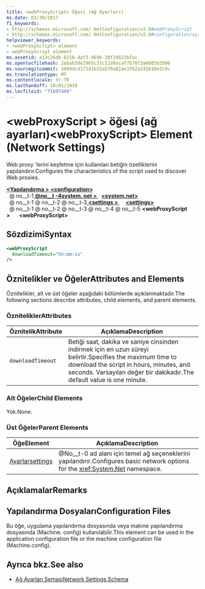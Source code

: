 ```yaml
---
title: <webProxyScript> Öğesi (Ağ Ayarları)
ms.date: 03/30/2017
f1_keywords:
- http://schemas.microsoft.com/.NetConfiguration/v2.0#webProxyScript
- http://schemas.microsoft.com/.NetConfiguration/v2.0#configuration/system.net/settings/webProxyScript
helpviewer_keywords:
- <webProxyScript> element
- webProxyScript element
ms.assetid: a13c26db-6218-4af3-9696-38f24b23bfac
ms.openlocfilehash: 2abab3de2965c31c11d9acaf7b78f3a668563506
ms.sourcegitcommit: 3094dcd17141b32a570a82ae3f62a331616e2c9c
ms.translationtype: MT
ms.contentlocale: tr-TR
ms.lasthandoff: 10/01/2019
ms.locfileid: "71697449"
---
```

# <a name="webproxyscript-element-network-settings"></a><span data-ttu-id="7c5fe-102">\<webProxyScript > öğesi (ağ ayarları)</span><span class="sxs-lookup"><span data-stu-id="7c5fe-102">\<webProxyScript> Element (Network Settings)</span></span>
<span data-ttu-id="7c5fe-103">Web proxy 'lerini keşfetme için kullanılan betiğin özelliklerini yapılandırır.</span><span class="sxs-lookup"><span data-stu-id="7c5fe-103">Configures the characteristics of the script used to discover Web proxies.</span></span>  
  
[<span data-ttu-id="7c5fe-104"> **\<Yapılandırma >** </span><span class="sxs-lookup"><span data-stu-id="7c5fe-104">**\<configuration>**</span></span>](../configuration-element.md)  
<span data-ttu-id="7c5fe-105">&nbsp; @ no__t-1[ **@no__t -4system. net >** ](system-net-element-network-settings.md)</span><span class="sxs-lookup"><span data-stu-id="7c5fe-105">&nbsp;&nbsp;[**\<system.net>**](system-net-element-network-settings.md)</span></span>  
<span data-ttu-id="7c5fe-106">&nbsp; @ no__t-1 @ no__t-2 @ no__t-3[ **\<settings >** ](settings-element-network-settings.md)</span><span class="sxs-lookup"><span data-stu-id="7c5fe-106">&nbsp;&nbsp;&nbsp;&nbsp;[**\<settings>**](settings-element-network-settings.md)</span></span>  
<span data-ttu-id="7c5fe-107">&nbsp; @ no__t-1 @ no__t-2 @ no__t-3 @ no__t-4 @ no__t-5 **\<webProxyScript >**</span><span class="sxs-lookup"><span data-stu-id="7c5fe-107">&nbsp;&nbsp;&nbsp;&nbsp;&nbsp;&nbsp;**\<webProxyScript>**</span></span>  
  
## <a name="syntax"></a><span data-ttu-id="7c5fe-108">Sözdizimi</span><span class="sxs-lookup"><span data-stu-id="7c5fe-108">Syntax</span></span>  
  
```xml  
<webProxyScript  
  downloadTimeout="hh:mm:ss"  
/>  
```  
  
## <a name="attributes-and-elements"></a><span data-ttu-id="7c5fe-109">Öznitelikler ve Öğeler</span><span class="sxs-lookup"><span data-stu-id="7c5fe-109">Attributes and Elements</span></span>  
 <span data-ttu-id="7c5fe-110">Öznitelikler, alt ve üst öğeler aşağıdaki bölümlerde açıklanmaktadır.</span><span class="sxs-lookup"><span data-stu-id="7c5fe-110">The following sections describe attributes, child elements, and parent elements.</span></span>  
  
### <a name="attributes"></a><span data-ttu-id="7c5fe-111">Öznitelikler</span><span class="sxs-lookup"><span data-stu-id="7c5fe-111">Attributes</span></span>  
  
|<span data-ttu-id="7c5fe-112">Öznitelik</span><span class="sxs-lookup"><span data-stu-id="7c5fe-112">Attribute</span></span>|<span data-ttu-id="7c5fe-113">Açıklama</span><span class="sxs-lookup"><span data-stu-id="7c5fe-113">Description</span></span>|  
|---------------|-----------------|  
|`downloadTimeout`|<span data-ttu-id="7c5fe-114">Betiği saat, dakika ve saniye cinsinden indirmek için en uzun süreyi belirtir.</span><span class="sxs-lookup"><span data-stu-id="7c5fe-114">Specifies the maximum time to download the script in hours, minutes, and seconds.</span></span> <span data-ttu-id="7c5fe-115">Varsayılan değer bir dakikadır.</span><span class="sxs-lookup"><span data-stu-id="7c5fe-115">The default value is one minute.</span></span>|  
  
### <a name="child-elements"></a><span data-ttu-id="7c5fe-116">Alt Öğeler</span><span class="sxs-lookup"><span data-stu-id="7c5fe-116">Child Elements</span></span>  
 <span data-ttu-id="7c5fe-117">Yok.</span><span class="sxs-lookup"><span data-stu-id="7c5fe-117">None.</span></span>  
  
### <a name="parent-elements"></a><span data-ttu-id="7c5fe-118">Üst Öğeler</span><span class="sxs-lookup"><span data-stu-id="7c5fe-118">Parent Elements</span></span>  
  
|<span data-ttu-id="7c5fe-119">Öğe</span><span class="sxs-lookup"><span data-stu-id="7c5fe-119">Element</span></span>|<span data-ttu-id="7c5fe-120">Açıklama</span><span class="sxs-lookup"><span data-stu-id="7c5fe-120">Description</span></span>|  
|-------------|-----------------|  
|[<span data-ttu-id="7c5fe-121">Ayarlar</span><span class="sxs-lookup"><span data-stu-id="7c5fe-121">settings</span></span>](settings-element-network-settings.md)|<span data-ttu-id="7c5fe-122">@No__t-0 ad alanı için temel ağ seçeneklerini yapılandırır.</span><span class="sxs-lookup"><span data-stu-id="7c5fe-122">Configures basic network options for the <xref:System.Net> namespace.</span></span>|  
  
## <a name="remarks"></a><span data-ttu-id="7c5fe-123">Açıklamalar</span><span class="sxs-lookup"><span data-stu-id="7c5fe-123">Remarks</span></span>  
  
## <a name="configuration-files"></a><span data-ttu-id="7c5fe-124">Yapılandırma Dosyaları</span><span class="sxs-lookup"><span data-stu-id="7c5fe-124">Configuration Files</span></span>  
 <span data-ttu-id="7c5fe-125">Bu öğe, uygulama yapılandırma dosyasında veya makine yapılandırma dosyasında (Machine. config) kullanılabilir.</span><span class="sxs-lookup"><span data-stu-id="7c5fe-125">This element can be used in the application configuration file or the machine configuration file (Machine.config).</span></span>  
  
## <a name="see-also"></a><span data-ttu-id="7c5fe-126">Ayrıca bkz.</span><span class="sxs-lookup"><span data-stu-id="7c5fe-126">See also</span></span>

- [<span data-ttu-id="7c5fe-127">Ağ Ayarları Şeması</span><span class="sxs-lookup"><span data-stu-id="7c5fe-127">Network Settings Schema</span></span>](index.md)
